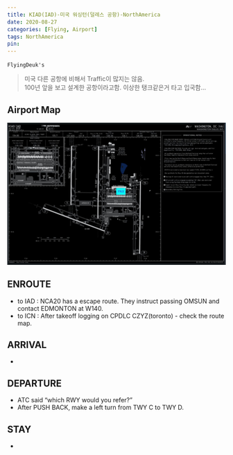 ```yaml
---
title: KIAD(IAD)-미국 워싱턴(덜레스 공항)-NorthAmerica
date: 2020-08-27
categories: [Flying, Airport]
tags: NorthAmerica
pin:
---
```

`FlyingDeuk's`
>미국 다른 공항에 비해서 Traffic이 많지는 않음. <br>
100년 앞을 보고 설계한 공항이라고함. 이상한 탱크같은거 타고 입국함...

## Airport Map
![iad](/img/flying/airport/iad_ap.jpg)

## ENROUTE
- to IAD : NCA20 has a escape route. They instruct passing OMSUN and contact EDMONTON at W140.
- to ICN : After takeoff logging on CPDLC CZYZ(toronto) - check the route map.

## ARRIVAL
-



## DEPARTURE
- ATC said “which RWY would you refer?”
- After PUSH BACK,  make a left turn from TWY C to TWY D.

## STAY
-
